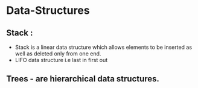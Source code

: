 # Data-Structures

## Stack :

* Stack is a linear data structure which allows elements to be inserted as well as deleted only from one end.
* LIFO data structure i.e last in first out

## Trees - are hierarchical data structures.


